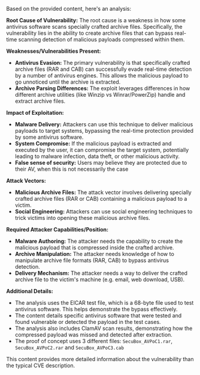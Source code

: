 Based on the provided content, here's an analysis:

**Root Cause of Vulnerability:**
The root cause is a weakness in how some antivirus software scans specially crafted archive files. Specifically, the vulnerability lies in the ability to create archive files that can bypass real-time scanning detection of malicious payloads compressed within them.

**Weaknesses/Vulnerabilities Present:**
- **Antivirus Evasion:** The primary vulnerability is that specifically crafted archive files (RAR and CAB) can successfully evade real-time detection by a number of antivirus engines. This allows the malicious payload to go unnoticed until the archive is extracted.
- **Archive Parsing Differences:** The exploit leverages differences in how different archive utilities (like Winzip vs Winrar/PowerZip) handle and extract archive files.

**Impact of Exploitation:**
- **Malware Delivery:** Attackers can use this technique to deliver malicious payloads to target systems, bypassing the real-time protection provided by some antivirus software.
- **System Compromise:** If the malicious payload is extracted and executed by the user, it can compromise the target system, potentially leading to malware infection, data theft, or other malicious activity.
- **False sense of security:** Users may believe they are protected due to their AV, when this is not necessarily the case

**Attack Vectors:**
- **Malicious Archive Files:** The attack vector involves delivering specially crafted archive files (RAR or CAB) containing a malicious payload to a victim.
- **Social Engineering:** Attackers can use social engineering techniques to trick victims into opening these malicious archive files.

**Required Attacker Capabilities/Position:**
- **Malware Authoring:** The attacker needs the capability to create the malicious payload that is compressed inside the crafted archive.
- **Archive Manipulation:** The attacker needs knowledge of how to manipulate archive file formats (RAR, CAB) to bypass antivirus detection.
- **Delivery Mechanism:** The attacker needs a way to deliver the crafted archive file to the victim's machine (e.g. email, web download, USB).

**Additional Details:**
- The analysis uses the EICAR test file, which is a 68-byte file used to test antivirus software. This helps demonstrate the bypass effectively.
- The content details specific antivirus software that were tested and found vulnerable or detected the payload in the test cases.
- The analysis also includes ClamAV scan results, demonstrating how the compressed payload was missed and detected after extraction.
- The proof of concept uses 3 different files: `SecuBox_AVPoC1.rar`, `SecuBox_AVPoC2.rar` and `SecuBox_AVPoC3.cab`

This content provides more detailed information about the vulnerability than the typical CVE description.